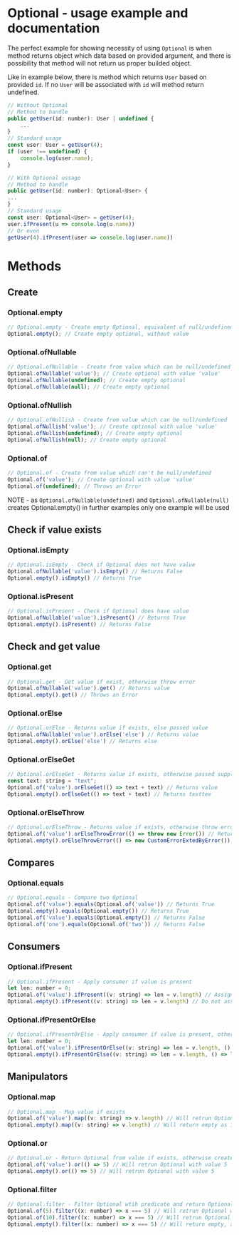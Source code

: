 # Optional - usage example and documentation
The perfect example for showing necessity of using `Optional` is when method returns object which data based on provided argument,
and there is possibility that method will not return us proper builded object.

Like in example below, there is method which returns `User` based on provided `id`. If no `User` will be associated with `id` will
method return undefined.
```javascript
// Without Optional
// Method to handle
public getUser(id: number): User | undefined {
    ...
}
// Standard usage 
const user: User = getUser(4);
if (user !== undefined) {
    console.log(user.name);
}

// With Optional ussage
// Method to handle
public getUser(id: number): Optional<User> {
...
}
// Standard usage 
const user: Optional<User> = getUser(4);
user.ifPresent(u => console.log(u.name))
// Or even
getUser(4).ifPresent(user => console.log(user.name))
```

# Methods
## Create

### Optional.empty
```javascript
// Optional.empty - Create empty Optional, equivalent of null/undefined value
Optional.empty(); // Create empty optional, without value
```

### Optional.ofNullable

```javascript
// Optional.ofNullable - Create from value which can be null/undefined
Optional.ofNullable('value'); // Create optional with value 'value'
Optional.ofNullable(undefined); // Create empty optional
Optional.ofNullable(null); // Create empty optional
```

### Optional.ofNullish

```javascript
// Optional.ofNullish - Create from value which can be null/undefined
Optional.ofNullish('value'); // Create optional with value 'value'
Optional.ofNullish(undefined); // Create empty optional
Optional.ofNullish(null); // Create empty optional
```

### Optional.of
```javascript
// Optional.of - Create from value which can't be null/undefined
Optional.of('value'); // Create optional with value 'value'
Optional.of(undefined); // Throws an Error
```

NOTE - as `Optional.ofNullable(undefined)` and `Optional.ofNullable(null)`
creates Optional.empty() in further examples only one example will be used

## Check if value exists

### Optional.isEmpty
```javascript
// Optional.isEmpty - Check if Optional does not have value
Optional.ofNullable('value').isEmpty() // Returns False
Optional.empty().isEmpty() // Returns True
```

### Optional.isPresent
```javascript
// Optional.isPresent - Check if Optional does have value
Optional.ofNullable('value').isPresent() // Returns True
Optional.empty().isPresent() // Returns False
```

## Check and get value
### Optional.get
```javascript
// Optional.get - Get value if exist, otherwise throw error
Optional.ofNullable('value').get() // Returns value
Optional.empty().get() // Throws an Error
```
### Optional.orElse
```javascript
// Optional.orElse - Returns value if exists, else passed value
Optional.ofNullable('value').orElse('else') // Returns value
Optional.empty().orElse('else') // Returns else
```

### Optional.orElseGet
```javascript
// Optional.orElseGet - Returns value if exists, otherwise passed supplier
const text: string = "text";
Optional.of('value').orElseGet(() => text + text) // Returns value
Optional.empty().orElseGet(() => text + text) // Returns texttex
```

### Optional.orElseThrow
```javascript
// Optional.orElseThrow - Returns value if exists, otherwise throw error
Optional.of('value').orElseThrowError(() => throw new Error()) // Returns value
Optional.empty().orElseThrowError(() => new CustomErrorExtedByError()) // Throws CustomErrorExtedByError
```

## Compares

### Optional.equals
```javascript
// Optional.equals - Compare two Optional
Optional.of('value').equals(Optional.of('value')) // Returns True
Optional.empty().equals(Optional.empty()) // Returns True
Optional.of('value').equals(Optional.empty()) // Returns False
Optional.of('one').equals(Optional.of('two')) // Returns False
```

## Consumers

### Optional.ifPresent
```javascript
// Optional.ifPresent - Apply consumer if value is present
let len: number = 0;
Optional.of('value').ifPresent((v: string) => len = v.length) // Assign 5 to len
Optional.empty().ifPresent((v: string) => len = v.length) // Do not assign anything, len will be 0
```

### Optional.ifPresentOrElse
```javascript
// Optional.ifPresentOrElse - Apply consumer if value is present, otherwise apply supplier
let len: number = 0;
Optional.of('value').ifPresentOrElse((v: string) => len = v.length, () => len = 10) // Assign 5 to len
Optional.empty().ifPresentOrElse((v: string) => len = v.length, () => len = 10) // Assign 10 to len
```


## Manipulators
### Optional.map
```javascript
// Optional.map - Map value if exists
Optional.of('value').map((v: string) => v.length) // Will retrun Optional with value 5
Optional.empty().map((v: string) => v.length) // Will return empty as it was
```

### Optional.or
```javascript
// Optional.or - Return Optional from value if exists, otherwise create one from supplier
Optional.of('value').or(() => 5) // Will retrun Optional with value 5
Optional.empty().or(() => 5) // Will retrun Optional with value 5

```

### Optional.filter
```javascript
// Optional.filter - Filter Optional wtih predicate and return Optional with value if meet condition, otherwise empty
Optional.of(5).filter((x: number) => x === 5) // Will retrun Optional with value 5, as is not empty and meets condition
Optional.of(10).filter((x: number) => x === 5) // Will retrun Optional.empty(), as is not empty but do not meets condition
Optional.empty().filter((x: number) => x === 5) // Will return empty, as it is empty.
```

